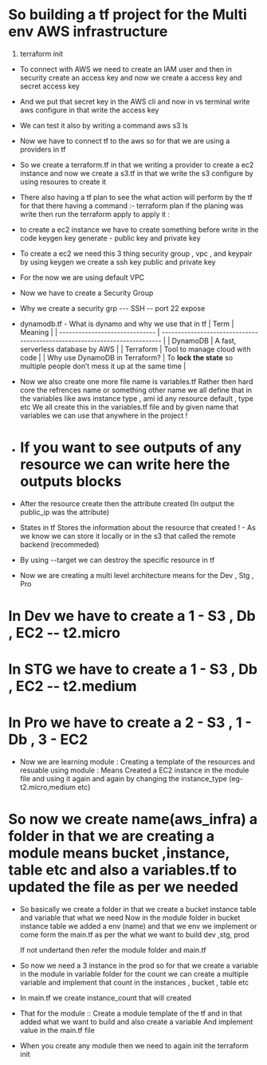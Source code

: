 # So building a tf project for the Multi env AWS infrastructure

1. terraform init 
- To connect with AWS we need to create an IAM user and then in security create an access key and now we create a access key and secret access key 
- And we put that secret key in the AWS cli and now in vs terminal write aws configure in that write the access key 
- We can test it also by writing a command aws s3 ls 

- Now we have to connect tf to the aws so for that we are using a providers in tf 

- So we create a terraform.tf in that we writing a provider to create a ec2 instance and now we create a s3.tf in that we write the s3 configure by using resoures to create it 

- There also having a tf plan to see the what action will perform by the tf for that there having a command :- terraform plan
if the planing was write then run the terraform apply to apply it :

- to create a ec2 instance we have to create something before write in the code 
    keygen key generate - public key and private key 

- To create a ec2 we need this 3 thing security group , vpc , and keypair 
by using keygen we create a ssh key public and private key 

- For the now we are using default VPC
- Now we have to create a Security Group 

- Why we create a security grp --- SSH -- port 22 expose 


- dynamodb.tf - What is dynamo and why we use that in tf
| Term                           | Meaning                                                                    |
| ------------------------------ | -------------------------------------------------------------------------- |
| DynamoDB                       | A fast, serverless database by AWS                                         |
| Terraform                      | Tool to manage cloud with code                                             |
| Why use DynamoDB in Terraform? | To **lock the state** so multiple people don’t mess it up at the same time |

- Now we also create one more file name is variables.tf 
    Rather then hard core the refrences name or something other name we all define that in the variables like 
        aws instance type , ami id
        any resource default , type etc
    We all create this in the variables.tf file and by given name that variables we can use that anywhere in the project !

- # If you want to see outputs of any resource we can write here the outputs blocks 

- After the resource create then the attribute created (In output the public_ip was the attribute)


- States in tf
    Stores the information about the resource that created !
        - As we know we can store it locally or in the s3 that called the remote backend (recommeded)

- By using --target we can destroy the specific resource in tf


- Now we are creating a multi level architecture means for the 
    Dev , Stg , Pro

# In Dev we have to create a 1 - S3 , Db , EC2  -- t2.micro
# In STG we have to create a 1 - S3 , Db , EC2  -- t2.medium
# In Pro we have to create a 2 - S3 , 1 - Db , 3 - EC2 

- Now we are learning module : 
    Creating a template of the resources and resuable using module :
    Means Created a EC2 instance in the module file and using it again and again by changing the instance_type (eg-t2.micro,medium etc)

# So now we create name(aws_infra) a folder in that we are creating a module means bucket ,instance, table etc and also a variables.tf to updated the file as per we needed

- So basically we create a folder in that we create a bucket instance table and variable that what we need 
    Now in the module folder in bucket instance table we added a env (name) and that we env we implement or come form the main.tf 
    as per the what we want to build dev ,stg, prod

    If not undertand then refer the module folder and main.tf

- So now we need a 3 instance in the prod so for that we create a variable in the module in variable folder for the count we can create a multiple variable
    and implement that count in the instances , bucket , table etc
- In main.tf we create instance_count that will created


-  That for the module :: Create a module template of the tf and in that added what we want to build and also create a variable 
    And implement value in the main.tf file 

-  When you create any module then we need to again init the terraform init 